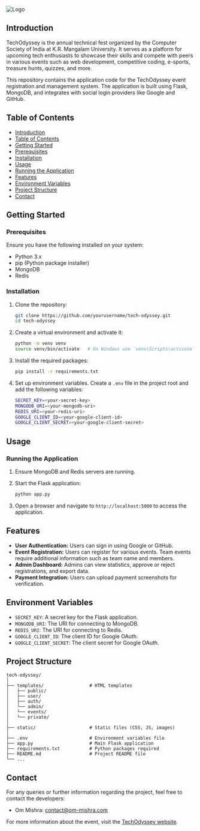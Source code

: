 
![Logo](https://storage.techodyssey.dev/krmu-logo.png)


## Introduction

TechOdyssey is the annual technical fest organized by the Computer Society of India at K.R. Mangalam University. It serves as a platform for upcoming tech enthusiasts to showcase their skills and compete with peers in various events such as web development, competitive coding, e-sports, treasure hunts, quizzes, and more.

This repository contains the application code for the TechOdyssey event registration and management system. The application is built using Flask, MongoDB, and integrates with social login providers like Google and GitHub.

## Table of Contents

- [Introduction](#introduction)
- [Table of Contents](#table-of-contents)
- [Getting Started](#getting-started)
- [Prerequisites](#prerequisites)
- [Installation](#installation)
- [Usage](#usage)
- [Running the Application](#running-the-application)
- [Features](#features)
- [Environment Variables](#environment-variables)
- [Project Structure](#project-structure)
- [Contact](#contact)

## Getting Started

### Prerequisites

Ensure you have the following installed on your system:

- Python 3.x
- pip (Python package installer)
- MongoDB
- Redis

### Installation

1. Clone the repository:

    ```sh
    git clone https://github.com/yourusername/tech-odyssey.git
    cd tech-odyssey
    ```

2. Create a virtual environment and activate it:

    ```sh
    python -m venv venv
    source venv/bin/activate   # On Windows use `venv\Scripts\activate`
    ```

3. Install the required packages:

    ```sh
    pip install -r requirements.txt
    ```

4. Set up environment variables. Create a `.env` file in the project root and add the following variables:

    ```sh
    SECRET_KEY=<your-secret-key>
    MONGODB_URI=<your-mongodb-uri>
    REDIS_URI=<your-redis-uri>
    GOOGLE_CLIENT_ID=<your-google-client-id>
    GOOGLE_CLIENT_SECRET=<your-google-client-secret>
    ```

## Usage

### Running the Application

1. Ensure MongoDB and Redis servers are running.
2. Start the Flask application:

    ```sh
    python app.py
    ```

3. Open a browser and navigate to `http://localhost:5000` to access the application.

## Features

- **User Authentication:** Users can sign in using Google or GitHub.
- **Event Registration:** Users can register for various events. Team events require additional information such as team name and members.
- **Admin Dashboard:** Admins can view statistics, approve or reject registrations, and export data.
- **Payment Integration:** Users can upload payment screenshots for verification.

## Environment Variables

- `SECRET_KEY`: A secret key for the Flask application.
- `MONGODB_URI`: The URI for connecting to MongoDB.
- `REDIS_URI`: The URI for connecting to Redis.
- `GOOGLE_CLIENT_ID`: The client ID for Google OAuth.
- `GOOGLE_CLIENT_SECRET`: The client secret for Google OAuth.

## Project Structure

```
tech-odyssey/
│
├── templates/                 # HTML templates
│   ├── public/
│   ├── user/
│   ├── auth/
│   └── admin/
│   └── events/
│   └── private/
│
├── static/                    # Static files (CSS, JS, images)
│
├── .env                       # Environment variables file
├── app.py                     # Main Flask application
├── requirements.txt           # Python packages required
├── README.md                  # Project README file
└── ...
```

## Contact

For any queries or further information regarding the project, feel free to contact the developers:

- Om Mishra: [contact@om-mishra.com](mailto:contact@om-mishra.com)

For more information about the event, visit the [TechOdyssey website](https://techodyssey.dev).